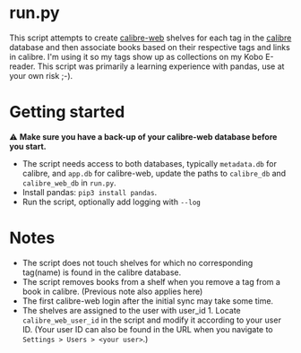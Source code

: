 # run.py
This script attempts to create [calibre-web](https://github.com/janeczku/calibre-web) shelves for each tag in the [calibre](https://calibre-ebook.com/) database and then associate books based on their respective tags and links in calibre. I'm using it so my tags show up as collections on my Kobo E-reader. This script was primarily a learning experience with pandas, use at your own risk ;-).

# Getting started
:warning: **Make sure you have a back-up of your calibre-web database before you start.**
* The script needs access to both databases, typically `metadata.db` for calibre, and `app.db` for calibre-web, update the paths to `calibre_db` and `calibre_web_db` in `run.py`.
* Install pandas: `pip3 install pandas`.
* Run the script, optionally add logging with `--log`

# Notes
* The script does not touch shelves for which no corresponding tag(name) is found in the calibre database.
* The script removes books from a shelf when you remove a tag from a book in calibre. (Previous note also applies here)
* The first calibre-web login after the initial sync may take some time.
* The shelves are assigned to the user with user_id 1. Locate `calibre_web_user_id` in the script and modify it according to your user ID. (Your user ID can also be found in the URL when you navigate to `Settings > Users > <your user>`.)

